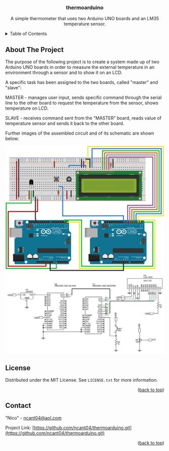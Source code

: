 <div id="top"></div>

<h3 align="center">thermoarduino</h3>

  <p align="center">
    A simple thermometer that uses two Arduino UNO boards and an LM35 temperature
sensor.
    <br />



<!-- TABLE OF CONTENTS -->
<details>
  <summary>Table of Contents</summary>
  <ol>
    <li>
      <a href="#about-the-project">About The Project</a>
    <li>
      <a href="#license">License</a>
    <li>
      <a href="#contact">Contact</a>
    </li>
  </ol>
</details>



<!-- ABOUT THE PROJECT -->
## About The Project


The purpose of the following project is to create a system made up of two Arduino UNO boards in order to measure the external temperature in an environment through a sensor and to show it on an LCD.

A specific task has been assigned to the two boards, called "master" and "slave":

MASTER -  manages user input, sends specific command through the serial line to the other board to request the temperature from the sensor, shows temperature on LCD.
         
SLAVE -   receives command sent from the "MASTER" board, reads value of temperature sensor and sends it back to the other board.

Further images of the assembled circuit and of its schematic are shown below:

![alt text](bb.svg)
![alt text](schematic.png)
  
<!-- LICENSE -->
## License

Distributed under the MIT License. See `LICENSE.txt` for more information.

<p align="right">(<a href="#top">back to top</a>)</p>



<!-- CONTACT -->
## Contact

"Nico" - ncant04@aol.com

Project Link: [https://github.com/ncant04/thermoarduino.git](https://github.com/ncant04/thermoarduino.git)

<p align="right">(<a href="#top">back to top</a>)</p>

